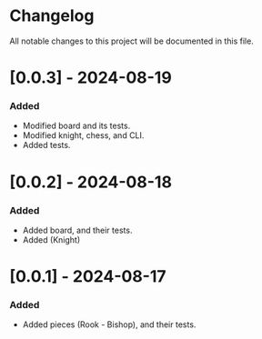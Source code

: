 # Changelog
All notable changes to this project will be documented in this file.

# [0.0.3] - 2024-08-19
### Added
- Modified board and its tests.
- Modified knight, chess, and CLI.
- Added tests.

# [0.0.2] - 2024-08-18

### Added

- Added board, and their tests.
- Added (Knight)

# [0.0.1] - 2024-08-17

### Added

- Added pieces (Rook - Bishop), and their tests.